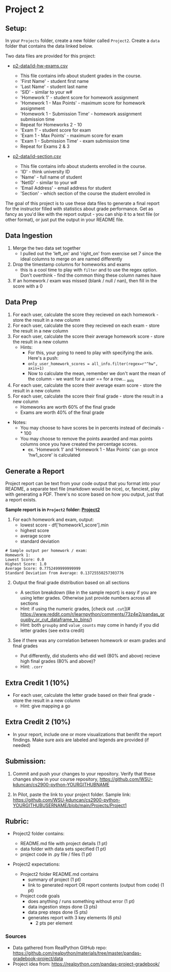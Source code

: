 # Project 2

## Setup:

In your `Projects` folder, create a new folder called `Project2`.  Create a `data` folder that contains the data linked below.

Two data files are provided for this project:
- [p2-data/id-hw-exams.csv](p2-data/id-hw-exams.csv)
    - This file contains info about student grades in the course.
    - 'First Name' - student first name
    - 'Last Name' - student last name
    - 'SID' - similar to your w#
    - 'Homework 1' - student score for homework assignment
    - 'Homework 1 - Max Points' - maximum score for homework assignment
    - 'Homework 1 - Submission Time' - homework assignment submission time
    - Repeat for Homeworks 2 - 10
    - 'Exam 1' - student score for exam
    - 'Exam 1 - Max Points' - maximum score for exam
    - 'Exam 1 - Submission Time' - exam submission time
    - Repeat for Exams 2 & 3

- [p2-data/id-section.csv](p2-data/id-section.csv)
    - This file contains info about students enrolled in the course.
    - 'ID' - think university ID
    - 'Name' - full name of student
    - 'NetID' - similar to your w#
    - 'Email Address' - email address for student
    - 'Section' - which section of the course the student enrolled in


The goal of this project is to use these data files to generate a final report for the instructor filled with statistics about grade performance.  Get as fancy as you'd like with the report output - you can ship it to a text file (or other format), or just put the output in your README file.

## Data Ingestion

1. Merge the two data set together
    - I pulled out the 'left_on' and 'right_on' from exercise set 7 since the ideal columns to merge on are named differently
2. Drop the timestamp columns for homeworks and exams
    - this is a cool time to play with `filter` and to use the regex option.  Don't overthink - find the common thing these column names have
3. If an homework / exam was missed (blank / null / nan), then fill in the score with a 0

## Data Prep

1. For each user, calculate the score they recieved on each homework - store the result in a new column
2. For each user, calculate the score they recieved on each exam - store the result in a new column
3. For each user, calculate the score their average homework score - store the result in a new column
    - Hints:
        - For this, your going to need to play with specifying the axis.  Here's a push:
        - `only_user_homework_scores = all_info.filter(regex=r"^hw", axis=1)`
        - Now to calculate the mean, remember we don't want the mean of the column - we want for a user == for a row... <sub>axis</sub>
4. For each user, calculate the score their average exam score - store the result in a new column
5. For each user, calculate the score their final grade - store the result in a new column
    - Homeworks are worth 60% of the final grade
    - Exams are worth 40% of the final grade

- Notes: 
    - You may choose to have scores be in percents instead of decimals - * 100
    - You may choose to remove the points awarded and max points columns once you have created the percentage scores.
        - ex. 'Homework 1' and 'Homework 1 - Max Points' can go once 'hw1_score' is calculated

## Generate a Report

Project report can be text from your code output that you format into your README, a separate text file (markdown would be nice), or, fanciest, play with generating a PDF. There's no score based on how you output, just that a report exists.

**Sample report is in `Project2` folder: [Project2](Project2/README.md)**

1. For each homework and exam, output:
    - lowest score - df['homework1_score'].min
    - highest score
    - average score
    - standard deviation
```
# Sample output per homework / exam:
Homework 1:
Lowest Score: 0.0
Highest Score: 1.0
Average Score: 0.7752499999999999
Standard Deviation from Average: 0.13725550257303776
```

2. Output the final grade distribution based on all sections
    - A section breakdown (like in the sample report) is easy if you are using letter grades.  Otherwise just provide numbers across all sections
    - Hint: if using the numeric grades, [check out `.cut`](# https://www.reddit.com/r/learnpython/comments/73z4e2/pandas_groupby_or_cut_dataframe_to_bins/)
    - Hint: both `groupby` and `value_counts` may come in handy if you did letter grades (see extra credit)

3. See if there was any correlation between homework or exam grades and final grades
    - Put differently, did students who did well (80% and above) recieve high final grades (80% and above)?
    - Hint: `.corr`

## Extra Credit 1 (10%)

- For each user, calculate the letter grade based on their final grade - store the result in a new column
    - Hint: give mapping a go

## Extra Credit 2 (10%)

- In your report, include one or more visualizations that benifit the report findings.  Make sure axis are labeled and legends are provided (if needed)

## Submission:

1. Commit and push your changes to your repository.  Verify that these changes show in your course repository, https://github.com/WSU-kduncan/cs2900-python-YOURGITHUBNAME

2. In Pilot, paste the link to your project folder.  Sample link: https://github.com/WSU-kduncan/cs2900-python-YOURGITHUBUSERNAME/blob/main/Projects/Project1

## Rubric:

- Project2 folder contains:
    - README.md file with project details (1 pt)
    - data folder with data sets specified (1 pt)
    - project code in .py file / files (1 pt)

- Project2 expectations:
    - Project2 folder README.md contains 
        - summary of project (1 pt)
        - link to generated report OR report contents (output from code) (1 pt)
    - Project code goals
        - does anything / runs something without error (1 pt)
        - data ingestion steps done (3 pts)
        - data prep steps done (5 pts)
        - generates report with 3 key elements (6 pts)
            - 2 pts per element

### Sources

- Data gathered from RealPython GitHub repo: https://github.com/realpython/materials/tree/master/pandas-gradebook-project/data 
- Project idea from: https://realpython.com/pandas-project-gradebook/ 